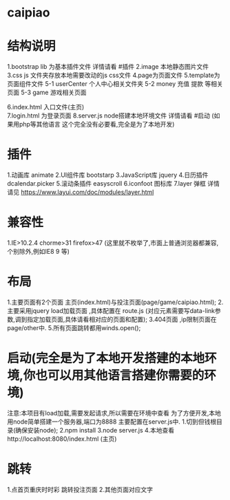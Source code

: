 # caipiao

# 结构说明
1.bootstrap lib 为基本插件文件 详情请看 #插件
2.image 本地静态图片文件
3.css js 文件夹存放本地需要改动的js css文件
4.page为页面文件
5.template为页面组件文件
   5-1  userCenter 个人中心相关文件夹
   5-2  money 充值 提款 等相关页面
   5-3  game 游戏相关页面

6.index.html 入口文件(主页)  
7.login.html 为登录页面
8.server.js node搭建本地环境文件 详情请看 #启动 (如果用php等其他语言 这个完全没有必要看,完全是为了本地开发)


# 插件
1.动画库 animate
2.UI组件库 bootstarp
3.JavaScript库 jquery
4.日历插件 dcalendar.picker
5.滚动条插件 easyscroll
6.iconfoot 图标库
7.layer 弹框 详情请见 https://www.layui.com/doc/modules/layer.html

# 兼容性
1.IE>10.2.4  chorme>31 firefox>47 (这里就不枚举了,市面上普通浏览器都兼容,个别除外,例如IE8 9 等)

# 布局
1.主要页面有2个页面 主页(index.html)与投注页面(page/game/caipiao.html);
2.主要采用jquery load加载页面 ,具体配置在 route.js  (对应元素需要写data-link参数,调到指定加载页面,具体请看相对应的页面和配置);
3.404页面 ,ip限制页面在page/other中.
5.所有页面跳转都用winds.open();

# 启动(完全是为了本地开发搭建的本地环境,你也可以用其他语言搭建你需要的环境)
注意:本项目有load加载,需要发起请求,所以需要在环境中查看
为了方便开发,本地用node简单搭建一个服务器,端口为8888 主要配置在server.js中.
1.切到但钱根目录(确保安装node);
2.npm install
3.node server.js 
4.本地查看 http://localhost:8080/index.html (主页)


# 跳转
1.点首页重庆时时彩 跳转投注页面
2.其他页面对应文字

